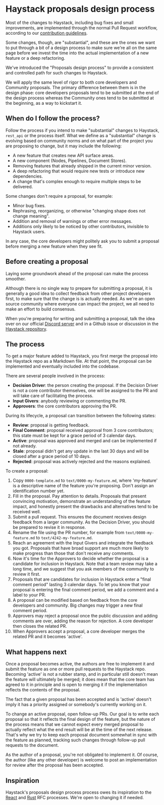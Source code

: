 # Haystack proposals design process

Most of the changes to Haystack, including bug fixes and small improvements,
are implemented through the normal Pull Request workflow, according to our
[contribution guidelines](../CONTRIBUTING.md).

Some changes, though, are "substantial", and these are the ones we want to put through a bit
of a design process to make sure we're all on the same page before we invest the time
into the actual implementation of a new feature or a deep refactoring.

We've introduced the "Proposals design process" to provide a
consistent and controlled path for such changes to Haystack.

We will apply the same level of rigor to both core developers and
Community proposals. The primary difference between them is in the design phase:
core developers proposals tend to be submitted at the end of the design process
whereas the Community ones tend to be submitted at the beginning, as a way
to kickstart it.

## When do I follow the process?

Follow the process if you intend to make "substantial" changes to Haystack, `rest_api` or the process itself.  What we
define as a "substantial" change is evolving based on community norms and on what part of the project you are proposing
to change, but it may include the following:

- A new feature that creates new API surface areas.
- A new component (Nodes, Pipelines, Document Stores).
- Removing features that already shipped in the current minor version.
- A deep refactoring that would require new tests or introduce new dependencies.
- A change that's complex enough to require multiple steps to be delivered.

Some changes don't require a proposal, for example:

- Minor bug fixes.
- Rephrasing, reorganizing, or otherwise "changing shape does not change meaning".
- Addition and removal of warnings or other error messages.
- Additions only likely to be noticed by other contributors, invisible to Haystack users.

In any case, the core developers might politely ask you to submit a proposal before merging
a new feature when they see fit.

## Before creating a proposal

Laying some groundwork ahead of the proposal can make the process smoother.

Although there is no single way to prepare for submitting a proposal, it is generally a good idea
to collect feedback from other project developers first, to make sure that the change is
is actually needed. As we're an open source community where everyone can impact the project, we all
need to make an effort to build consensus.

When you're preparing for writing and submitting a proposal, talk the idea over on our official
[Discord server](https://haystack.deepset.ai/community/join) and in a Github
issue or discussion in the [Haystack repository](https://github.com/deepset-ai/haystack).

## The process

To get a major feature added to Haystack, you first merge the proposal into the Haystack repo as a Markdown file.
At that point, the proposal can be implemented and eventually included into the codebase.

There are several people involved in the process:
- **Decision Driver**: the person creating the proposal. If the Decision Driver is not a core contributor themselves,
  one will be assigned to the PR and will take care of facilitating the process.
- **Input Givers**: anybody reviewing or commenting the PR.
- **Approvers**: the core contributors approving the PR.

During its lifecycle, a proposal can transition between the following states:
- **Review**: proposal is getting feedback.
- **Final Comment**: proposal received approval from 3 core contributors; this state must be kept for a grace period of 3 calendar days.
- **Active**: proposal was approved and merged and can be implemented if not already.
- **Stale**: proposal didn't get any update in the last 30 days and will be closed after a grace period of 10 days.
- **Rejected**: proposal was actively rejected and the reasons explained.


To create a proposal:

1. Copy `0000-template.md` to `text/0000-my-feature.md`, where 'my-feature' is a descriptive name of the feature you're proposing. Don't assign an identification number yet.
2. Fill in the proposal. Pay attention to details. Proposals that present convincing motivation, demonstrate an understanding of the feature impact, and honestly present the drawbacks and alternatives tend to be received well.
3. Submit a pull request. This ensures the document receives design feedback from a larger community. As the Decision Driver, you should be prepared to revise it in response.
4. Rename the file using the PR number, for example from `text/0000-my-feature.md` to `text/4242-my-feature.md`.
5. Reach an agreement with the Input Givers and integrate the feedback you got. Proposals that have broad support are much more likely to make progress than those that don't receive any comments.
6. Now it's time for the Approvers to decide whether the proposal is a candidate for inclusion in Haystack. Note that a team review may take a long time, and we suggest that you ask members of the community to review it first.
7. Proposals that are candidates for inclusion in Haystack enter a "final comment period" lasting 3 calendar days. To let you know that your proposal is entering the final comment period, we add a comment and a label to your PR.
8. A proposal can be modified based on feedback from the core developers and community. Big changes may trigger a new final comment period.
9. Approvers may reject a proposal once the public discussion and adding comments are over, adding the reason for rejection. A core developer then closes the related PR.
10. When Approvers accept a proposal, a core developer merges the related PR and it becomes 'active'.

## What happens next

Once a proposal becomes active, the authors are free to implement it and submit the feature as one or more pull
requests to the Haystack repo. Becoming 'active' is not a rubber stamp, and in particular still doesn't
mean the feature will ultimately be merged; it does mean that the core team has agreed to it in
principle and is open to merging it if the implementation reflects the contents of the proposal.

The fact that a given proposal has been accepted and is 'active' doesn't imply it has a priority assigned or somebody's
currently working on it.

To change an active proposal, open follow-up PRs. Our goal is to write each proposal so that
it reflects the final design of the feature, but the nature of the process means that we cannot
expect every merged proposal to actually reflect what the end result will be at the time of the next release.
That's why we try to keep each proposal document somewhat in sync with the feature as planned, tracking such
changes through follow-up pull requests to the document.

As the author of a proposal, you're not obligated to implement it. Of course, the author (like any other developer)
is welcome to post an implementation for review after the proposal has been accepted.

## Inspiration

Haystack's proposals design process process owes its inspiration to the [React](https://github.com/reactjs/rfcs) and
[Rust](https://github.com/rust-lang/rfcs) RFC processes. We're open to changing it if needed.
